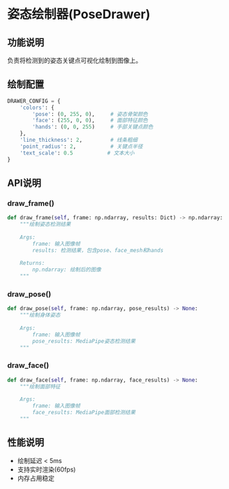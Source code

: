 # 姿态绘制器(PoseDrawer)

## 功能说明
负责将检测到的姿态关键点可视化绘制到图像上。

## 绘制配置
```python
DRAWER_CONFIG = {
    'colors': {
        'pose': (0, 255, 0),     # 姿态骨架颜色
        'face': (255, 0, 0),     # 面部特征颜色
        'hands': (0, 0, 255)     # 手部关键点颜色
    },
    'line_thickness': 2,         # 线条粗细
    'point_radius': 2,           # 关键点半径
    'text_scale': 0.5           # 文本大小
}
```

## API说明

### draw_frame()
```python
def draw_frame(self, frame: np.ndarray, results: Dict) -> np.ndarray:
    """绘制姿态检测结果
    
    Args:
        frame: 输入图像帧
        results: 检测结果，包含pose、face_mesh和hands
        
    Returns:
        np.ndarray: 绘制后的图像
    """
```

### draw_pose()
```python
def draw_pose(self, frame: np.ndarray, pose_results) -> None:
    """绘制身体姿态
    
    Args:
        frame: 输入图像帧
        pose_results: MediaPipe姿态检测结果
    """
```

### draw_face()
```python
def draw_face(self, frame: np.ndarray, face_results) -> None:
    """绘制面部特征
    
    Args:
        frame: 输入图像帧
        face_results: MediaPipe面部检测结果
    """
```

## 性能说明
- 绘制延迟 < 5ms
- 支持实时渲染(60fps)
- 内存占用稳定 